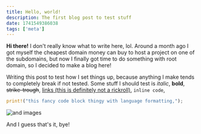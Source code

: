 ```yaml
---
title: Hello, world!
description: The first blog post to test stuff
date: 1741549386038
tags: ['meta']
---
```


**Hi there!** I don't really know what to write here, lol. Around a month ago I got myself the cheapest domain money can buy to host a project on one of the subdomains, but now I finally got time to do something with root domain, so I decided to make a blog here!

Writing this post to test how I set things up, because anything I make tends to completely break if not tested. Some stuff I should test is _italic_, **bold**, ~~strike-trough~~, [links (this is definitely not a rickroll)](https://www.youtube.com/watch?v=dQw4w9WgXcQ), `inline code`,

```rust
print!("this fancy code block thingy with language formatting,");
```

![and images](https://upload.wikimedia.org/wikipedia/commons/thumb/b/bd/Test.svg/620px-Test.svg.png)

And I guess that's it, bye!
